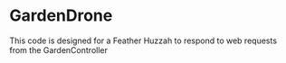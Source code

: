 # GardenDrone

This code is designed for a Feather Huzzah to respond to web requests from the GardenController
